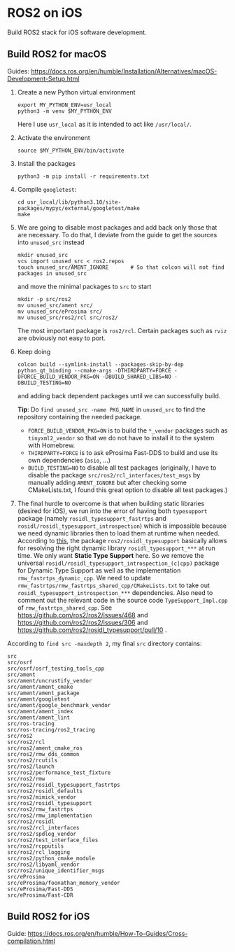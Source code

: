 # ROS2 on iOS

Build ROS2 stack for iOS software development.

## Build ROS2 for macOS

Guides: https://docs.ros.org/en/humble/Installation/Alternatives/macOS-Development-Setup.html

 1. Create a new Python virtual environment
    ```shell
    export MY_PYTHON_ENV=usr_local
    python3 -m venv $MY_PYTHON_ENV
    ```
    Here I use `usr_local` as it is intended to act like `/usr/local/`.

 2. Activate the environment
    ```shell
    source $MY_PYTHON_ENV/bin/activate
    ```

 3. Install the packages
    ```shell
    python3 -m pip install -r requirements.txt
    ```

 4. Compile `googletest`:
    ```shell
    cd usr_local/lib/python3.10/site-packages/mypyc/external/googletest/make
    make
    ```

 5. We are going to disable most packages and add back only those that are necessary.
    To do that, I deviate from the guide to get the sources into `unused_src` instead
    ```shell
    mkdir unused_src
    vcs import unused_src < ros2.repos
    touch unused_src/AMENT_IGNORE       # So that colcon will not find packages in unused_src
    ```
    and move the minimal packages to `src` to start
    ```shell
    mkdir -p src/ros2
    mv unused_src/ament src/
    mv unused_src/eProsima src/
    mv unused_src/ros2/rcl src/ros2/
    ```
    The most important package is `ros2/rcl`. Certain packages such as `rviz` are obviously not easy to port.

 6. Keep doing
    ```shell
    colcon build --symlink-install --packages-skip-by-dep python_qt_binding --cmake-args -DTHIRDPARTY=FORCE -DFORCE_BUILD_VENDOR_PKG=ON -DBUILD_SHARED_LIBS=NO -DBUILD_TESTING=NO
    ```
    and adding back dependent packages until we can successfully build.

    **Tip**: Do `find unused_src -name PKG_NAME` in `unused_src` to find the repository containing the needed package.

     - `FORCE_BUILD_VENDOR_PKG=ON` is to build the `*_vendor` packages such as `tinyxml2_vendor` so that we do not have to install it to the system with Homebrew.
     - `THIRDPARTY=FORCE` is to ask eProsima Fast-DDS to build and use its own dependencies (`asio`, ...)
     - `BUILD_TESTING=NO` to disable all test packages (originally, I have to disable the package `src/ros2/rcl_interfaces/test_msgs` by manually adding `AMENT_IGNORE` but after checking some CMakeLists.txt, I found this great option to disable all test packages.)

 7. The final hurdle to overcome is that when building static libraries (desired for iOS), we run into the error of having both `typesupport` package (namely `rosidl_typesupport_fastrtps` and `rosidl/rosidl_typesupport_introspection`) which is impossible because we need dynamic libraries then to load them at runtime when needed.
    According to [this](https://docs.ros.org/en/humble/Concepts/About-Internal-Interfaces.html), the package `ros2/rosidl_typesupport` basically allows for resolving the right dynamic library `rosidl_typesupport_***` at run time.
    We only want **Static Type Support** here. So we remove the universal `rosidl/rosidl_typesupport_introspection_(c|cpp)` package for Dynamic Type Support as well as the implementation `rmw_fastrtps_dynamic_cpp`.
    We need to update `rmw_fastrtps/rmw_fastrtps_shared_cpp/CMakeLists.txt` to take out `rosidl_typesupport_introspection_***` dependencies.
    Also need to comment out the relevant code in the source code `TypeSupport_Impl.cpp` of `rmw_fastrtps_shared_cpp`.
    See https://github.com/ros2/ros2/issues/468 and https://github.com/ros2/ros2/issues/306 and https://github.com/ros2/rosidl_typesupport/pull/10 .

According to `find src -maxdepth 2`, my final `src` directory contains:
```
src
src/osrf
src/osrf/osrf_testing_tools_cpp
src/ament
src/ament/uncrustify_vendor
src/ament/ament_cmake
src/ament/ament_package
src/ament/googletest
src/ament/google_benchmark_vendor
src/ament/ament_index
src/ament/ament_lint
src/ros-tracing
src/ros-tracing/ros2_tracing
src/ros2
src/ros2/rcl
src/ros2/ament_cmake_ros
src/ros2/rmw_dds_common
src/ros2/rcutils
src/ros2/launch
src/ros2/performance_test_fixture
src/ros2/rmw
src/ros2/rosidl_typesupport_fastrtps
src/ros2/rosidl_defaults
src/ros2/mimick_vendor
src/ros2/rosidl_typesupport
src/ros2/rmw_fastrtps
src/ros2/rmw_implementation
src/ros2/rosidl
src/ros2/rcl_interfaces
src/ros2/spdlog_vendor
src/ros2/test_interface_files
src/ros2/rcpputils
src/ros2/rcl_logging
src/ros2/python_cmake_module
src/ros2/libyaml_vendor
src/ros2/unique_identifier_msgs
src/eProsima
src/eProsima/foonathan_memory_vendor
src/eProsima/Fast-DDS
src/eProsima/Fast-CDR
```

## Build ROS2 for iOS

Guide: https://docs.ros.org/en/humble/How-To-Guides/Cross-compilation.html
